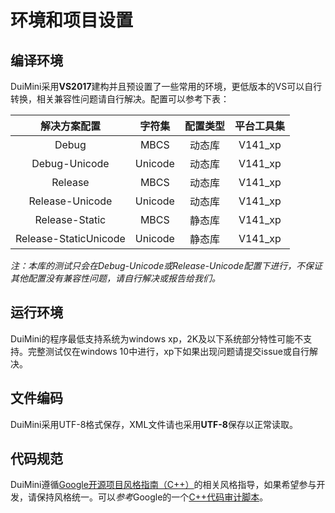 # 环境和项目设置
## 编译环境
DuiMini采用**VS2017**建构并且预设置了一些常用的环境，更低版本的VS可以自行转换，相关兼容性问题请自行解决。配置可以参考下表：

| 解决方案配置           | 字符集   | 配置类型 | 平台工具集 |
| :-------------------: | :-----: | :----: | :----: |
| Debug                 | MBCS    | 动态库 | V141_xp |
| Debug-Unicode         | Unicode | 动态库 | V141_xp |
| Release               | MBCS    | 动态库 | V141_xp |
| Release-Unicode       | Unicode | 动态库 | V141_xp |
| Release-Static        | MBCS    | 静态库 | V141_xp |
| Release-StaticUnicode | Unicode | 静态库 | V141_xp |

*注：本库的测试只会在Debug-Unicode或Release-Unicode配置下进行，不保证其他配置没有兼容性问题，请自行解决或报告给我们。*

## 运行环境
DuiMini的程序最低支持系统为windows xp，2K及以下系统部分特性可能不支持。完整测试仅在windows 10中进行，xp下如果出现问题请提交issue或自行解决。

## 文件编码
DuiMini采用UTF-8格式保存，XML文件请也采用**UTF-8**保存以正常读取。

## 代码规范
DuiMini遵循[Google开源项目风格指南（C++）][1]的相关风格指导，如果希望参与开发，请保持风格统一。可以*参考*Google的一个[C++代码审计脚本][2]。

[1]: http://zh-google-styleguide.readthedocs.io/en/latest/google-cpp-styleguide/contents/
[2]: https://github.com/google/styleguide/blob/gh-pages/cpplint/cpplint.py
